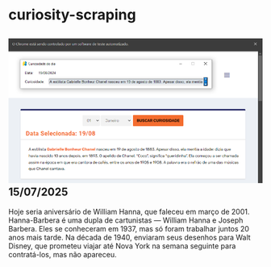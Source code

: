 # curiosity-scraping
![Budget](./execucao.png)
15/07/2025
-
Hoje seria aniversário de William Hanna, que faleceu em março de 2001. Hanna-Barbera é uma dupla de cartunistas — William Hanna e Joseph Barbera. Eles se conheceram em 1937, mas só foram trabalhar juntos 20 anos mais tarde. Na década de 1940, enviaram seus desenhos para Walt Disney, que prometeu viajar até Nova York na semana seguinte para contratá-los, mas não apareceu.
